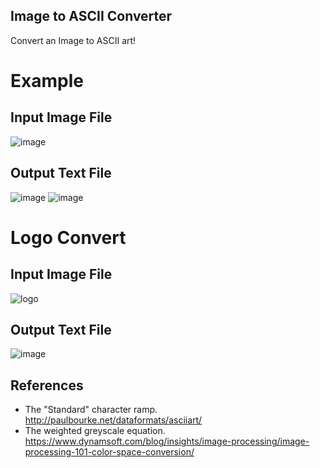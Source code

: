 ## Image to ASCII Converter

Convert an Image to ASCII art!


# Example

## Input Image File
![image](https://user-images.githubusercontent.com/98782131/177406228-d61fa4a7-98b2-493c-9342-192545731ac3.png)

## Output Text File
![image](https://user-images.githubusercontent.com/98782131/177406442-07b62196-89a6-46b3-807e-b6e01123cade.png) 
![image](https://user-images.githubusercontent.com/98782131/177406475-27536342-37e7-4b01-bcdf-c3535a803f47.png) 


# Logo Convert
## Input Image File
![logo](https://user-images.githubusercontent.com/98782131/177410112-fb8c5268-3c49-40ef-afcc-2aeab3de7a44.png)
## Output Text File
![image](https://user-images.githubusercontent.com/98782131/177410093-c32a9e66-8546-4961-bfae-a63cb49d3c8f.png)


## References
 - The "Standard" character ramp. http://paulbourke.net/dataformats/asciiart/
 - The weighted greyscale equation. https://www.dynamsoft.com/blog/insights/image-processing/image-processing-101-color-space-conversion/

